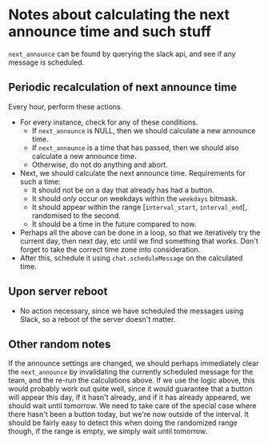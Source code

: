 # Notes about calculating the next announce time and such stuff

`next_announce` can be found by querying the slack api, and see if any message is scheduled.

## Periodic recalculation of next announce time

Every hour, perform these actions.

* For every instance, check for any of these conditions.
  * If `next_announce` is NULL, then we should calculate a new announce time.
  * If `next_announce` is a time that has passed, then we should also calculate a new announce time.
  * Otherwise, do not do anything and abort.
* Next, we should calculate the next announce time. Requirements for such a time:
  * It should not be on a day that already has had a button.
  * It should _only_ occur on weekdays within the `weekdays` bitmask.
  * It should appear within the range [`interval_start`, `interval_end`[, randomised to the second.
  * It should be a time in the future compared to now.
* Perhaps all the above can be done in a loop, so that we iteratively try the current day, then next day, etc
  until we find something that works. Don't forget to take the correct time zone into consideration.
* After this, schedule it using `chat.scheduleMessage` on the calculated time.


## Upon server reboot

* No action necessary, since we have scheduled the messages using Slack, so a reboot of the server doesn't matter.

## Other random notes

If the announce settings are changed, we should perhaps immediately clear the `next_announce` by invalidating
the currently scheduled message for the team, and the re-run the calculations above. If we use the logic above,
this would probably work out quite well, since it would guarantee that a button will appear this day, if it hasn't
already, and if it has already appeared, we should wait until tomorrow. We need to take care of the special case
where there hasn't been a button today, but we're now outside of the interval. It should be fairly easy to detect
this when doing the randomized range though, if the range is empty, we simply wait until tomorrow.

